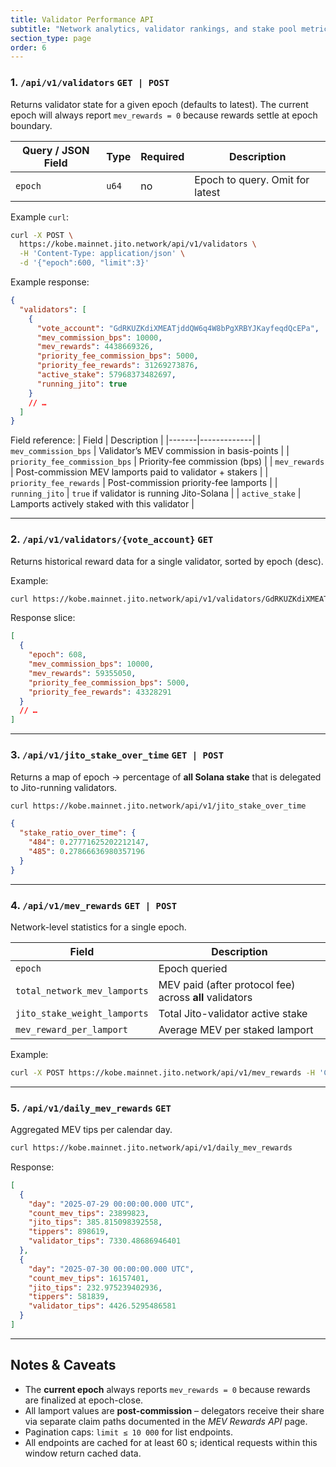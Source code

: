 ```yaml
---
title: Validator Performance API
subtitle: "Network analytics, validator rankings, and stake pool metrics"
section_type: page
order: 6
---
```


### 1. `/api/v1/validators`  `GET | POST`
Returns validator state for a given epoch (defaults to latest). The current epoch will always report `mev_rewards = 0` because rewards settle at epoch boundary.

| Query / JSON Field | Type | Required | Description |
|--------------------|------|----------|-------------|
| `epoch`            | `u64`| no       | Epoch to query. Omit for latest |

Example `curl`:
```bash
curl -X POST \
  https://kobe.mainnet.jito.network/api/v1/validators \
  -H 'Content-Type: application/json' \
  -d '{"epoch":600, "limit":3}'
```

Example response:
```json
{
  "validators": [
    {
      "vote_account": "GdRKUZKdiXMEATjddQW6q4W8bPgXRBYJKayfeqdQcEPa",
      "mev_commission_bps": 10000,
      "mev_rewards": 4438669326,
      "priority_fee_commission_bps": 5000,
      "priority_fee_rewards": 31269273876,
      "active_stake": 57968373482697,
      "running_jito": true
    }
    // …
  ]
}
```
Field reference:
| Field | Description |
|-------|-------------|
| `mev_commission_bps` | Validator’s MEV commission in basis-points |
| `priority_fee_commission_bps` | Priority-fee commission (bps) |
| `mev_rewards` | Post-commission MEV lamports paid to validator + stakers |
| `priority_fee_rewards` | Post-commission priority-fee lamports |
| `running_jito` | `true` if validator is running Jito-Solana |
| `active_stake` | Lamports actively staked with this validator |

---

### 2. `/api/v1/validators/{vote_account}`  `GET`
Returns historical reward data for a single validator, sorted by epoch (desc).

Example:
```bash
curl https://kobe.mainnet.jito.network/api/v1/validators/GdRKUZKdiXMEATjddQW6q4W8bPgXRBYJKayfeqdQcEPa
```
Response slice:
```json
[
  {
    "epoch": 608,
    "mev_commission_bps": 10000,
    "mev_rewards": 59355050,
    "priority_fee_commission_bps": 5000,
    "priority_fee_rewards": 43328291
  }
  // …
]
```

---

### 3. `/api/v1/jito_stake_over_time`  `GET | POST`
Returns a map of epoch → percentage of **all Solana stake** that is delegated to Jito-running validators.

```bash
curl https://kobe.mainnet.jito.network/api/v1/jito_stake_over_time
```
```json
{
  "stake_ratio_over_time": {
    "484": 0.27771625202212147,
    "485": 0.27866636980357196
  }
}
```

---

### 4. `/api/v1/mev_rewards`  `GET | POST`
Network-level statistics for a single epoch.

| Field | Description |
|-------|-------------|
| `epoch` | Epoch queried |
| `total_network_mev_lamports` | MEV paid (after protocol fee) across **all** validators |
| `jito_stake_weight_lamports` | Total Jito-validator active stake |
| `mev_reward_per_lamport` | Average MEV per staked lamport |

Example:
```bash
curl -X POST https://kobe.mainnet.jito.network/api/v1/mev_rewards -H 'Content-Type: application/json' -d '{"epoch":600}'
```

---

### 5. `/api/v1/daily_mev_rewards`  `GET`
Aggregated MEV tips per calendar day.
```bash
curl https://kobe.mainnet.jito.network/api/v1/daily_mev_rewards
```

Response:
```json
[
  {
    "day": "2025-07-29 00:00:00.000 UTC",
    "count_mev_tips": 23899823,
    "jito_tips": 385.815098392558,
    "tippers": 898619,
    "validator_tips": 7330.48686946401
  },
  {
    "day": "2025-07-30 00:00:00.000 UTC",
    "count_mev_tips": 16157401,
    "jito_tips": 232.975239402936,
    "tippers": 581839,
    "validator_tips": 4426.5295486581
  }
]
```

---

## Notes & Caveats
* The **current epoch** always reports `mev_rewards = 0` because rewards are finalized at epoch-close.
* All lamport values are **post-commission** – delegators receive their share via separate claim paths documented in the *MEV Rewards API* page.
* Pagination caps: `limit ≤ 10 000` for list endpoints.
* All endpoints are cached for at least 60 s; identical requests within this window return cached data.